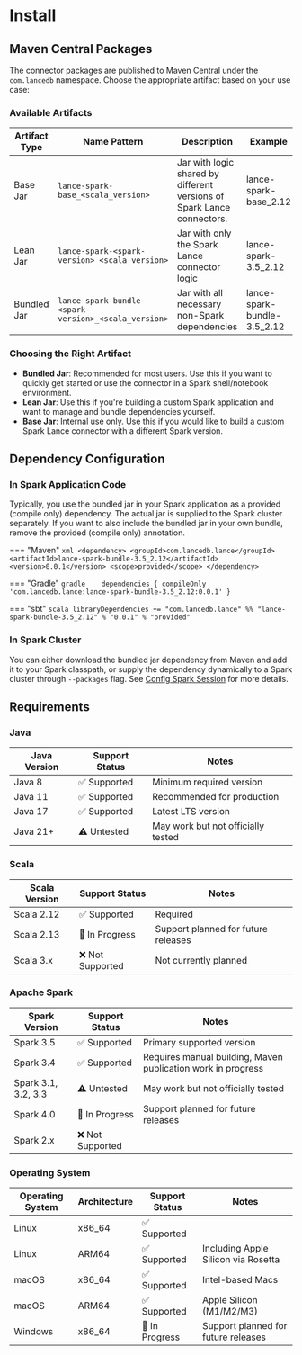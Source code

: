 # Install

## Maven Central Packages

The connector packages are published to Maven Central under the `com.lancedb` namespace. Choose the appropriate artifact based on your use case:

### Available Artifacts

| Artifact Type | Name Pattern                                         | Description                                                            | Example                     |
|---------------|------------------------------------------------------|------------------------------------------------------------------------|-----------------------------|
| Base Jar      | `lance-spark-base_<scala_version>`                   | Jar with logic shared by different versions of Spark Lance connectors. | lance-spark-base_2.12       |
| Lean Jar      | `lance-spark-<spark-version>_<scala_version>`        | Jar with only the Spark Lance connector logic                          | lance-spark-3.5_2.12        |
| Bundled Jar   | `lance-spark-bundle-<spark-version>_<scala_version>` | Jar with all necessary non-Spark dependencies                          | lance-spark-bundle-3.5_2.12 |

### Choosing the Right Artifact

- **Bundled Jar**: Recommended for most users. Use this if you want to quickly get started or use the connector in a Spark shell/notebook environment.
- **Lean Jar**: Use this if you're building a custom Spark application and want to manage and bundle dependencies yourself.
- **Base Jar**: Internal use only. Use this if you would like to build a custom Spark Lance connector with a different Spark version.

## Dependency Configuration

### In Spark Application Code

Typically, you use the bundled jar in your Spark application as a provided (compile only) dependency.
The actual jar is supplied to the Spark cluster separately.
If you want to also include the bundled jar in your own bundle, remove the provided (compile only) annotation.

=== "Maven"
    ```xml
    <dependency>
        <groupId>com.lancedb.lance</groupId>
        <artifactId>lance-spark-bundle-3.5_2.12</artifactId>
        <version>0.0.1</version>
        <scope>provided</scope>
    </dependency>
    ```

=== "Gradle"
    ```gradle   
    dependencies {
        compileOnly 'com.lancedb.lance:lance-spark-bundle-3.5_2.12:0.0.1'
    }
    ```

=== "sbt"
    ```scala
    libraryDependencies += "com.lancedb.lance" %% "lance-spark-bundle-3.5_2.12" % "0.0.1" % "provided"
    ```

### In Spark Cluster

You can either download the bundled jar dependency from Maven and add it to your Spark classpath,
or supply the dependency dynamically to a Spark cluster through `--packages` flag.
See [Config Spark Session](config.md#start-a-spark-session) for more details.

## Requirements

### Java

| Java Version | Support Status | Notes                              |
|--------------|----------------|------------------------------------|
| Java 8       | ✅ Supported    | Minimum required version           |
| Java 11      | ✅ Supported    | Recommended for production         |
| Java 17      | ✅ Supported    | Latest LTS version                 |
| Java 21+     | ⚠️ Untested    | May work but not officially tested |

### Scala

| Scala Version | Support Status  | Notes                               |
|---------------|-----------------|-------------------------------------|
| Scala 2.12    | ✅ Supported     | Required                            |
| Scala 2.13    | 🚧 In Progress  | Support planned for future releases |
| Scala 3.x     | ❌ Not Supported | Not currently planned               |

### Apache Spark

| Spark Version       | Support Status  | Notes                                                        |
|---------------------|-----------------|--------------------------------------------------------------|
| Spark 3.5           | ✅ Supported     | Primary supported version                                    |
| Spark 3.4           | ✅ Supported     | Requires manual building, Maven publication work in progress |
| Spark 3.1, 3.2, 3.3 | ⚠️ Untested     | May work but not officially tested                           |
| Spark 4.0           | 🚧 In Progress  | Support planned for future releases                          |
| Spark 2.x           | ❌ Not Supported |                                                              |

### Operating System

| Operating System | Architecture | Support Status | Notes                               |
|------------------|--------------|----------------|-------------------------------------|
| Linux            | x86_64       | ✅ Supported    |                                     |
| Linux            | ARM64        | ✅ Supported    | Including Apple Silicon via Rosetta |
| macOS            | x86_64       | ✅ Supported    | Intel-based Macs                    |
| macOS            | ARM64        | ✅ Supported    | Apple Silicon (M1/M2/M3)            |
| Windows          | x86_64       | 🚧 In Progress | Support planned for future releases |
